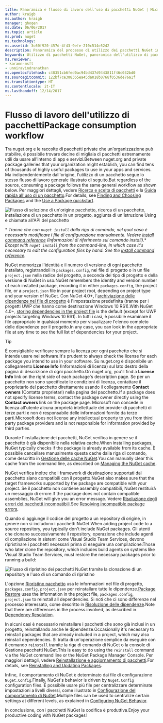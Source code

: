 ```yaml
---
title: Panoramica e flusso di lavoro dell'uso di pacchetti NuGet | Microsoft Docs
author: kraigb
ms.author: kraigb
manager: ghogen
ms.date: 06/06/2017
ms.topic: article
ms.prod: nuget
ms.technology: 
ms.assetid: 3c60f920-457d-4f43-9efe-210c514e5242
description: Panoramica del processo di utilizzo dei pacchetti NuGet in un progetto, con collegamenti ad altre parti specifiche del processo.
keywords: Utilizzo di pacchetti NuGet, panoramica dell'utilizzo di pacchetti NuGet, flusso di lavoro dell'utilizzo di pacchetti NuGet, flusso di lavoro dell'utilizzo dei pacchetti, panoramica dell'utilizzo dei pacchetti
ms.reviewer:
- karann-msft
- unniravindranathan
ms.openlocfilehash: c48351cb6fed0ac94bd437d9443811f46c032bd0
ms.sourcegitcommit: 122bf7ce308365ea45da018b0768f0536de76a1f
ms.translationtype: HT
ms.contentlocale: it-IT
ms.lasthandoff: 12/14/2017
---
```

# <a name="package-consumption-workflow"></a><span data-ttu-id="4ac76-104">Flusso di lavoro dell'utilizzo di pacchetti</span><span class="sxs-lookup"><span data-stu-id="4ac76-104">Package consumption workflow</span></span>

<span data-ttu-id="4ac76-105">Tra nuget.org e le raccolte di pacchetti private che un'organizzazione può stabilire, è possibile trovare decine di migliaia di pacchetti estremamente utili da usare all'interno di app e servizi.</span><span class="sxs-lookup"><span data-stu-id="4ac76-105">Between nuget.org and private package galleries that your organization might establish, you can find tens of thousands of highly useful packages to use in your apps and services.</span></span> <span data-ttu-id="4ac76-106">Ma indipendentemente dall'origine, l'utilizzo di un pacchetto segue lo stesso flusso di lavoro generale illustrato di seguito.</span><span class="sxs-lookup"><span data-stu-id="4ac76-106">But regardless of the source, consuming a package follows the same general workflow as shown below.</span></span> <span data-ttu-id="4ac76-107">Per maggiori dettagli, vedere [Ricerca e scelta di pacchetti](../consume-packages/finding-and-choosing-packages.md) e la [Guida rapida all'uso di un pacchetto](../quickstart/use-a-package.md).</span><span class="sxs-lookup"><span data-stu-id="4ac76-107">For details, see [Finding and Choosing Packages](../consume-packages/finding-and-choosing-packages.md) and the [Use a Package quickstart](../quickstart/use-a-package.md).</span></span>

![Flusso di selezione di un'origine pacchetto, ricerca di un pacchetto, installazione di un pacchetto in un progetto, aggiunta di un'istruzione Using e chiamate all'API del pacchetto](media/Overview-01-GeneralFlow.png)

<span data-ttu-id="4ac76-109">\* _Tranne che con `nuget install` dalla riga di comando, nel qual caso è necessario modificare i file di configurazione manualmente. Vedere [install command reference](../tools/cli-ref-install.md) (Informazioni di riferimento sul comando install)._</span><span class="sxs-lookup"><span data-stu-id="4ac76-109">\* _Except with `nuget install` from the command-line, in which case it's necessary to edit the configuration files by hand. See the [install command reference](../tools/cli-ref-install.md)._</span></span>

<span data-ttu-id="4ac76-110">NuGet memorizza l'identità e il numero di versione di ogni pacchetto installato, registrandoli in `packages.config`, nel file di progetto o in un file `project.json` nella radice del progetto, a seconda del tipo di progetto e della versione di NuGet in uso.</span><span class="sxs-lookup"><span data-stu-id="4ac76-110">NuGet remembers the identity and version number of each installed package, recording it in either `packages.config`, the project file, or a `project.json` file in your project root, depending on project type and your version of NuGet.</span></span> <span data-ttu-id="4ac76-111">Con NuGet 4.0+, l'[archiviazione delle dipendenze nel file di progetto](../consume-packages/package-references-in-project-files.md) è l'impostazione predefinita (tranne per i progetti UWP che hanno come destinazione Windows 10 RS1).</span><span class="sxs-lookup"><span data-stu-id="4ac76-111">With NuGet 4.0+, [storing dependencies in the project file](../consume-packages/package-references-in-project-files.md) is the default (except for UWP projects targeting Windows 10 RS1).</span></span> <span data-ttu-id="4ac76-112">In tutti i casi, è possibile esaminare il file appropriato in qualsiasi momento per visualizzare l'elenco completo delle dipendenze per il progetto.</span><span class="sxs-lookup"><span data-stu-id="4ac76-112">In any case, you can look in the appropriate file at any time to see the full list of dependencies for your project.</span></span>

> [!Tip]
> <span data-ttu-id="4ac76-113">È consigliabile verificare sempre la licenza per ogni pacchetto che si intende usare nel software.</span><span class="sxs-lookup"><span data-stu-id="4ac76-113">It's prudent to always check the license for each package you intend to use in your software.</span></span> <span data-ttu-id="4ac76-114">Su nuget.org è disponibile un collegamento **License Info** (Informazioni di licenza) sul lato destro della pagina di descrizione di ogni pacchetto.</span><span class="sxs-lookup"><span data-stu-id="4ac76-114">On nuget.org, you'll find a **License Info** link on the right side of each package's description page.</span></span> <span data-ttu-id="4ac76-115">Se per un pacchetto non sono specificate le condizioni di licenza, contattare il proprietario del pacchetto direttamente usando il collegamento **Contact owners** (Contatta proprietari) nella pagina del pacchetto.</span><span class="sxs-lookup"><span data-stu-id="4ac76-115">If a package does not specify license terms, contact the package owner directly using the **Contact owners** link on the package page.</span></span> <span data-ttu-id="4ac76-116">Microsoft non concede in licenza all'utente alcuna proprietà intellettuale dei provider di pacchetti di terze parti e non è responsabile delle informazioni fornite da terze parti.</span><span class="sxs-lookup"><span data-stu-id="4ac76-116">Microsoft does not license any intellectual property to you from third party package providers and is not responsible for information provided by third parties.</span></span>

<span data-ttu-id="4ac76-117">Durante l'installazione dei pacchetti, NuGet verifica in genere se il pacchetto è già disponibile nella relativa cache.</span><span class="sxs-lookup"><span data-stu-id="4ac76-117">When installing packages, NuGet typically checks if the package is already available from its cache.</span></span> <span data-ttu-id="4ac76-118">È possibile cancellare manualmente questa cache dalla riga di comando, come descritto in [Gestione delle cache NuGet](../consume-packages/managing-the-nuget-cache.md).</span><span class="sxs-lookup"><span data-stu-id="4ac76-118">You can manually clear this cache from the command line, as described on [Managing the NuGet cache](../consume-packages/managing-the-nuget-cache.md).</span></span>

<span data-ttu-id="4ac76-119">NuGet verifica inoltre che i framework di destinazione supportati dal pacchetto siano compatibili con il progetto.</span><span class="sxs-lookup"><span data-stu-id="4ac76-119">NuGet also makes sure that the target frameworks supported by the package are compatible with your project.</span></span> <span data-ttu-id="4ac76-120">Se il pacchetto non contiene assembly compatibili, NuGet restituirà un messaggio di errore.</span><span class="sxs-lookup"><span data-stu-id="4ac76-120">If the package does not contain compatible assemblies, NuGet will give you an error message.</span></span> <span data-ttu-id="4ac76-121">Vedere [Risoluzione degli errori dei pacchetti incompatibili](dependency-resolution.md#resolving-incompatible-package-errors).</span><span class="sxs-lookup"><span data-stu-id="4ac76-121">See [Resolving incompatible package errors](dependency-resolution.md#resolving-incompatible-package-errors).</span></span>

<span data-ttu-id="4ac76-122">Quando si aggiunge il codice del progetto a un repository di origine, in genere non si includono i pacchetti NuGet.</span><span class="sxs-lookup"><span data-stu-id="4ac76-122">When adding project code to a source repository, you typically don't include NuGet packages.</span></span> <span data-ttu-id="4ac76-123">Gli utenti che clonano successivamente il repository, operazione che include agenti di compilazione in sistemi come Visual Studio Team Services, devono ripristinare i pacchetti necessari prima di eseguire una compilazione:</span><span class="sxs-lookup"><span data-stu-id="4ac76-123">Those who later clone the repository, which includes build agents on systems like Visual Studio Team Services, must restore the necessary packages prior to running a build:</span></span>

![Flusso di ripristino dei pacchetti NuGet tramite la clonazione di un repository e l'uso di un comando di ripristino](media/Overview-02-RestoreFlow.png)

<span data-ttu-id="4ac76-125">L'opzione [Ripristino pacchetto](../consume-packages/package-restore.md) usa le informazioni nel file di progetto, `packages.config`, `project.json` per reinstallare tutte le dipendenze.</span><span class="sxs-lookup"><span data-stu-id="4ac76-125">[Package Restore](../consume-packages/package-restore.md) uses the information in the project file, `packages.config`, `project.json` to reinstall all dependencies.</span></span> <span data-ttu-id="4ac76-126">Si noti che ci sono differenze nel processo interessato, come descritto in [Risoluzione delle dipendenze](../consume-packages/dependency-resolution.md).</span><span class="sxs-lookup"><span data-stu-id="4ac76-126">Note that there are differences in the process involved, as described in [Dependency Resolution](../consume-packages/dependency-resolution.md).</span></span>

<span data-ttu-id="4ac76-127">In alcuni casi è necessario reinstallare i pacchetti che sono già inclusi in un progetto, reinstallando anche le dipendenze.</span><span class="sxs-lookup"><span data-stu-id="4ac76-127">Occasionally it's necessary to reinstall packages that are already included in a project, which may also reinstall dependencies.</span></span> <span data-ttu-id="4ac76-128">Si tratta di un'operazione semplice da eseguire con il comando `reinstall` tramite la riga di comando di NuGet o la console di Gestione pacchetti NuGet.</span><span class="sxs-lookup"><span data-stu-id="4ac76-128">This is easy to do using the `reinstall` command via the NuGet command line or the NuGet Package Manager Console.</span></span> <span data-ttu-id="4ac76-129">Per maggiori dettagli, vedere [Reinstallazione e aggiornamento di pacchetti](../consume-packages/reinstalling-and-updating-packages.md).</span><span class="sxs-lookup"><span data-stu-id="4ac76-129">For details, see [Reinstalling and Updating Packages](../consume-packages/reinstalling-and-updating-packages.md).</span></span>

<span data-ttu-id="4ac76-130">Infine, il comportamento di NuGet è determinato dai file di configurazione `Nuget.Config`.</span><span class="sxs-lookup"><span data-stu-id="4ac76-130">Finally, NuGet's behavior is driven by `Nuget.Config` configuration files.</span></span> <span data-ttu-id="4ac76-131">È possibile usare più file per centralizzare determinate impostazioni a livelli diversi, come illustrato in [Configurazione del comportamento di NuGet](../consume-packages/configuring-nuget-behavior.md).</span><span class="sxs-lookup"><span data-stu-id="4ac76-131">Multiple files can be used to centralize certain settings at different levels, as explained in [Configuring NuGet Behavior](../consume-packages/configuring-nuget-behavior.md).</span></span>

<span data-ttu-id="4ac76-132">In conclusione, con i pacchetti NuGet la codifica è produttiva.</span><span class="sxs-lookup"><span data-stu-id="4ac76-132">Enjoy your productive coding with NuGet packages!</span></span>
